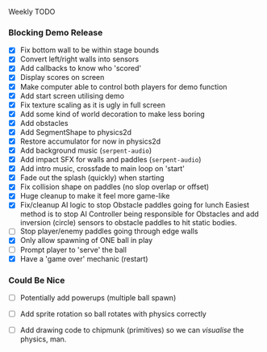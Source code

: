 Weekly TODO

### Blocking Demo Release

 - [x] Fix bottom wall to be within stage bounds
 - [x] Convert left/right walls into sensors
 - [x] Add callbacks to know who 'scored'
 - [x] Display scores on screen
 - [x] Make computer able to control both players for demo function
 - [x] Add start screen utilising demo
 - [x] Fix texture scaling as it is ugly in full screen
 - [x] Add some kind of world decoration to make less boring
 - [x] Add obstacles
 - [x] Add SegmentShape to physics2d
 - [x] Restore accumulator for now in physics2d
 - [x] Add background music (`serpent-audio`)
 - [x] Add impact SFX for walls and paddles (`serpent-audio`)
 - [x] Add intro music, crossfade to main loop on 'start'
 - [x] Fade out the splash (quickly) when starting
 - [x] Fix collision shape on paddles (no slop overlap or offset)
 - [x] Huge cleanup to make it feel more game-like
 - [x] Fix/cleanup AI logic to stop Obstacle paddles going for lunch
       Easiest method is to stop AI Controller being responsible for
       Obstacles and add inversion (circle) sensors to obstacle paddles
       to hit static bodies.
 - [ ] Stop player/enemy paddles going through edge walls
 - [x] Only allow spawning of ONE ball in play
 - [ ] Prompt player to 'serve' the ball
 - [x] Have a 'game over' mechanic (restart)

### Could Be Nice

 - [ ] Potentially add powerups (multiple ball spawn)
 - [ ] Add sprite rotation so ball rotates with physics correctly
 - [ ] Add drawing code to chipmunk (primitives) so we can *visualise* the physics, man.

